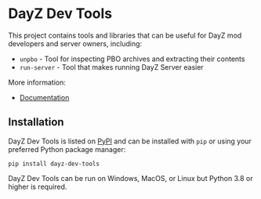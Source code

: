 # DayZ Dev Tools

This project contains tools and libraries that can be useful for DayZ mod
developers and server owners, including:

* `unpbo` - Tool for inspecting PBO archives and extracting their contents
* `run-server` - Tool that makes running DayZ Server easier

More information:

* [Documentation](https://dayz-dev-tools.readthedocs.io/)

## Installation

DayZ Dev Tools is listed on [PyPI](https://pypi.org/project/dayz-dev-tools/)
and can be installed with `pip` or using your preferred Python package manager:

```
pip install dayz-dev-tools
```

DayZ Dev Tools can be run on Windows, MacOS, or Linux but Python 3.8 or higher
is required.
